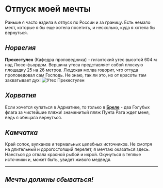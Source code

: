 # Отпуск моей мечты
Раньше я часто ездила в отпуск по России и за границу. Есть немало мест, которые я бы еще хотела посетить, и несколько, куда я хотела бы вернуться.

## *Норвегия*

**Прекестулен** (Кафедра проповедника) - гигантский утес высотой 604 м над Люсе-фьордом. Вершина утеса представляет собой плоскую площадку 25 на 26 метров. Людская молва говорит, что оттуда проповедовал сам Господь. Не знаю, так ли это, но от красоты там захватывает дух!
![Утес Прекестулен](utes.jpg)

## *Хорватия*

Если хочется купаться в Адриатике, то только в [**Бреле**](https://brela.hr) - два Голубых флага за чистейшие пляжи! знаменитый пляж Пунта Рата ждет меня, ведь я обещала вернуться.

## *Камчатка*

Край сопок, вулканов и термальных целебных источников. Не смотря на длительный и дорогостоящий перелет, я мечтаю оказаться здесь. Наесться до отвала красной рыбой и икрой. Окунуться в теплые источники и, может быть, увидет живого медведя.

---

## **_Мечты должны сбываться!_**
